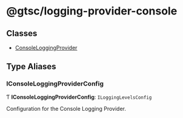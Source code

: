 # @gtsc/logging-provider-console

## Classes

- [ConsoleLoggingProvider](classes/ConsoleLoggingProvider.md)

## Type Aliases

### IConsoleLoggingProviderConfig

Ƭ **IConsoleLoggingProviderConfig**: `ILoggingLevelsConfig`

Configuration for the Console Logging Provider.

